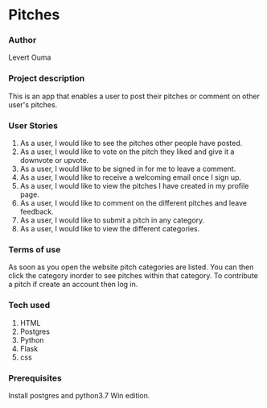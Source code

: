 # Pitches

###  Author
Levert Ouma

### Project description
This is an app that enables a user to post their pitches or comment on other user's pitches.

### User Stories
1. As a user, I would like to see the pitches other people have posted.
2. As a user, I would like to vote on the pitch they liked and give it a downvote or upvote.
3. As a user, I would like to be signed in for me to leave a comment.
4. As a user, I would like to receive a welcoming email once I sign up.
5. As a user, I would like to view the pitches I have created in my profile page.
6. As a user, I would like to comment on the different pitches and leave feedback.
7. As a user, I would like to submit a pitch in any category.
8. As a user, I would like to view the different categories.

### Terms of use

As soon as you open the website pitch categories are listed.
You can then click the category inorder to see pitches within that category.
To contribute a pitch if create an account then log in.

### Tech used
1. HTML
2. Postgres
3. Python
4. Flask
5. css

### Prerequisites
Install postgres and python3.7 Win edition.